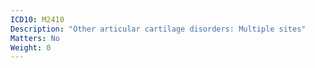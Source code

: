 ```yaml
---
ICD10: M2410
Description: "Other articular cartilage disorders: Multiple sites"
Matters: No
Weight: 0
---
```

